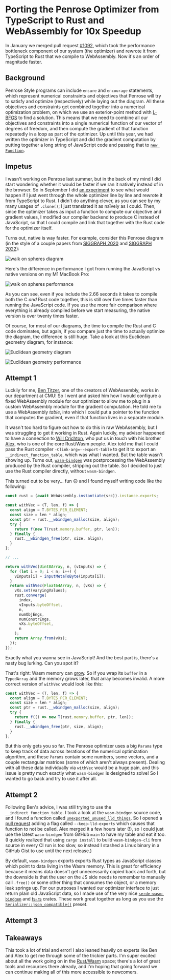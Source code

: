 <script setup>
import BlogMeta from "../../../../src/components/BlogMeta.vue";
</script>

# Porting the Penrose Optimizer from TypeScript to Rust and WebAssembly for 10x Speedup

<BlogMeta github="samestep" date="2023-06-06" />

In January we merged pull request [#1092][wasm pr], which took the performance
bottleneck component of our system (the optimizer) and rewrote it from
TypeScript to Rust that we compile to WebAssembly. Now it's an order of
magnitude faster.

## Background

Penrose Style programs can include `ensure` and `encourage` statements, which
represent numerical constraints and objectives that Penrose will try to satisfy
and optimize (respectively) while laying out the diagram. All these objectives
and constraints get combined together into a numerical optimization problem, on
which we use an exterior-point method with [L-BFGS][] to find a solution. This
means that we need to combine all our objectives and constraints into a single
numerical function of our vector of degrees of freedom, and then compute the
gradient of that function repeatedly in a loop as part of the optimizer. Up
until this year, we had written the optimizer in TypeScript and did the gradient
computation by putting together a long string of JavaScript code and passing
that to [`new Function`][function constructor].

## Impetus

I wasn't working on Penrose last summer, but in the back of my mind I did start
wondering whether it would be faster if we ran it natively instead of in the
browser. So in September I did [an experiment][experiment] to see what would
happen if I just went through the whole optimizer line by line and rewrote it
from TypeScript to Rust. I didn't do anything clever, as you can see by my many
usages of `.clone()`; I just translated it as naïvely as I could. Then, since
the optimizer takes as input a function to compute our objective and gradient
values, I modified our compiler backend to produce C instead of JavaScript, so
that I could compile and link that together with the Rust code for the optimizer
itself.

Turns out, native is way faster. For example, consider this Penrose diagram (in
the style of a couple papers from [SIGGRAPH 2020][] and [SIGGRAPH 2022][]):

![walk on spheres diagram][walk on spheres]

Here's the difference in performance I got from running the JavaScript vs native
versions on my M1 MacBook Pro:

![walk on spheres performance][walk on spheres perf]

As you can see, even if you include the 2.66 seconds it takes to compile both
the C _and_ Rust code together, this is still over five times faster than
running the JavaScript code. If you use the more fair comparison where
everything is already compiled before we start measuring, the native version is
over twenty times faster.

Of course, for most of our diagrams, the time to compile the Rust and C code
dominates, but again, if you compare just the time to actually optimize the
diagram, the difference is still huge. Take a look at this Euclidean geometry
diagram, for instance:

![Euclidean geometry diagram][siggraph teaser]

![Euclidean geometry performance][siggraph teaser perf]

## Attempt 1

Luckily for me, [Ben Titzer][], one of the creators of WebAssembly, works in our
department at CMU! So I went and asked him how I would configure a fixed
WebAssembly module for our optimizer to allow me to plug in a custom WebAssembly
module for the gradient computation. He told me to use a WebAssembly _table_,
into which I could put a pointer to the function that computes the gradient,
even if that function lives in a separate module.

It wasn't too hard to figure out how to do this in raw WebAssembly, but I was
struggling to get it working in Rust. Again luckily, my advisor happened to have
a connection to [Will Crichton][], who put us in touch with his brother
[Alex][alex crichton], who is one of the core Rust/Wasm people. Alex told me
that I could pass the Rust compiler `-Clink-arg=--export-table` to get it to
export an `__indirect_function_table`, which was what I wanted. But the table
wasn't showing up. Turns out, [`wasm-bindgen`][wasm-bindgen] was postprocessing
the WebAssembly produced by the Rust compiler, stripping out the table. So I
decided to just use the Rust compiler directly, without `wasm-bindgen`.

This turned out to be very... fun 🙃 and I found myself writing code like the
following:

```javascript
const rust = (await WebAssembly.instantiate(src)).instance.exports;

const withVec = (T, len, f) => {
  const align = T.BYTES_PER_ELEMENT;
  const size = len * align;
  const ptr = rust.__wbindgen_malloc(size, align);
  try {
    return f(new T(rust.memory.buffer, ptr, len));
  } finally {
    rust.__wbindgen_free(ptr, size, align);
  }
};

// ...

return withVec(Uint8Array, n, (vInputs) => {
  for (let i = 0; i < n; i++) {
    vInputs[i] = inputMetaToByte(inputs[i]);
  }
  return withVec(Float64Array, n, (vXs) => {
    vXs.set(varyingValues);
    rust.converge(
      index,
      vInputs.byteOffset,
      n,
      numObjEngs,
      numConstrEngs,
      vXs.byteOffset,
      n
    );
    return Array.from(vXs);
  });
});
```

Exactly what you wanna see in JavaScript! And the best part is, there's a nasty
bug lurking. Can you spot it?

That's right: Wasm memory can [grow][]. So if you wrap its `buffer` in a
`TypedArray` and the memory grows later, that array becomes invalid. A more
correct version of `withVec` would look like this:

```javascript
const withVec = (T, len, f) => {
  const align = T.BYTES_PER_ELEMENT;
  const size = len * align;
  const ptr = rust.__wbindgen_malloc(size, align);
  try {
    return f(() => new T(rust.memory.buffer, ptr, len));
  } finally {
    rust.__wbindgen_free(ptr, size, align);
  }
};
```

But this only gets you so far. The Penrose optimizer uses a big `Params` type to
keep track of data across iterations of the numerical optimization algorithm,
and these `Params` contain some numbers, some vectors, and a couple rectangular
matrices (some of which aren't always present). Dealing with all these data
individually via `withVec` would be a huge pain, and this issue is pretty much
exactly what `wasm-bindgen` is designed to solve! So I wanted to go back and try
to use it after all.

## Attempt 2

Following Ben's advice, I was still trying to use the
`__indirect_function_table`. I took a look at the `wasm-bindgen` source code,
and I found a function called
[`unexported_unused_lld_things`][unexported_unused_lld_things]. So I opened a
[pull request][keep-lld-exports] adding a flag called `--keep-lld-exports` which
causes that function to not be called. Alex merged it a few hours later (!), so
I could just use the latest `wasm-bindgen` from GitHub `main` to have my table
and eat it too. (I quickly realized that using `cargo install` to build
`wasm-bindgen-cli` from source in every CI run is too slow, so instead I stashed
a Linux binary in a GitHub Gist to use until the next release.)

By default, `wasm-bindgen` exports exports Rust types as JavaScript classes
which point to data living in the Wasm memory. This is great for efficiency
because it means data doesn't get unnecessarily copied back and forth, but the
downside is that the user on the JS side needs to remember to manually call
`.free()` or some other thing that consumes the object, or a memory leak springs
up. For our purposes I wanted our optimizer interface to just return plain old
JavaScript data, so I made use of the very nice
[`serde-wasm-bindgen`][serde-wasm-bindgen] and [ts-rs][] crates. These work
great together as long as you use the
[`Serializer::json_compatible()`][json_compatible] preset.

## Attempt 3

## Takeaways

This took a lot of trial and error! I also leaned heavily on experts like Ben
and Alex to get me through some of the trickier parts. I'm super excited about
all the work going on in the [Rust/Wasm][rustwasm] space; there's a lot of great
tools and resources there already, and I'm hoping that going forward we can
continue making all of this more accessible to newcomers.

[keep-lld-exports]: https://github.com/rustwasm/wasm-bindgen/pull/3147
[alex crichton]: https://github.com/alexcrichton
[ben titzer]: https://s3d.cmu.edu/people/core-faculty/titzer-ben.html
[experiment]: https://github.com/penrose/experiments/tree/main/2022-optimizer-performance
[function constructor]: https://developer.mozilla.org/en-US/docs/Web/JavaScript/Reference/Global_Objects/Function/Function
[grow]: https://developer.mozilla.org/en-US/docs/WebAssembly/Reference/Memory/Grow
[json_compatible]: https://docs.rs/serde-wasm-bindgen/0.5.0/serde_wasm_bindgen/struct.Serializer.html#method.json_compatible
[l-bfgs]: https://en.wikipedia.org/wiki/Limited-memory_BFGS
[rustwasm]: https://rustwasm.github.io/
[serde-wasm-bindgen]: https://github.com/cloudflare/serde-wasm-bindgen
[siggraph 2020]: http://www.cs.cmu.edu/~kmcrane/Projects/MonteCarloGeometryProcessing/index.html
[siggraph 2022]: https://cs.dartmouth.edu/wjarosz/publications/sawhneyseyb22gridfree.html
[siggraph teaser]: https://raw.githubusercontent.com/penrose/penrose/3f0947795e975c33f7d8cfad0be467746221f005/diagrams/siggraph-teaser-euclidean-teaser.svg
[siggraph teaser perf]: https://raw.githubusercontent.com/penrose/experiments/bc833544044f82b381c643b8a4062146181b8ba0/2022-optimizer-performance/mac-arm/siggraph-teaser-euclidean-teaser.svg
[ts-rs]: https://github.com/Aleph-Alpha/ts-rs
[unexported_unused_lld_things]: https://github.com/rustwasm/wasm-bindgen/blob/0.2.83/crates/cli-support/src/lib.rs#L610-L626
[walk on spheres]: https://raw.githubusercontent.com/penrose/penrose/3f0947795e975c33f7d8cfad0be467746221f005/diagrams/wos-nested-estimator-walk-on-spheres.svg
[walk on spheres perf]: https://raw.githubusercontent.com/penrose/experiments/bc833544044f82b381c643b8a4062146181b8ba0/2022-optimizer-performance/mac-arm/wos-nested-estimator-walk-on-spheres.svg
[wasm pr]: https://github.com/penrose/penrose/pull/1092
[wasm-bindgen]: https://github.com/rustwasm/wasm-bindgen
[will crichton]: https://willcrichton.net/

